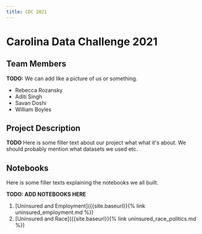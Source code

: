 ```yaml
---
title: CDC 2021
---
```


# Carolina Data Challenge 2021

## Team Members

**TODO:** We can add like a picture of us or something.

- Rebecca Rozansky
- Aditi Singh
- Savan Doshi
- William Boyles

## Project Description

**TODO** Here is some filler text about our project what what it's about.
We should probably mention what datasets we used etc.

## Notebooks

Here is some filler texts explaining the notebooks we all built.

**TODO: ADD NOTEBOOKS HERE**

1. [Uninsured and Employment]({{site.baseurl}}{% link uninsured_employment.md %})
2. [Uninsured and Race]({{site.baseurl}}{% link uninsured_race_politics.md %})
